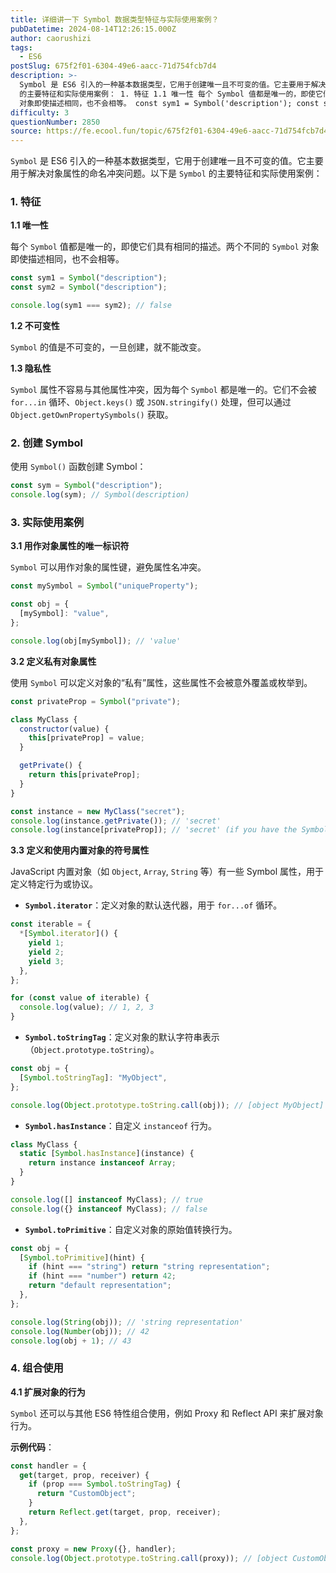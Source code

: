 ```yaml
---
title: 详细讲一下 Symbol 数据类型特征与实际使用案例？
pubDatetime: 2024-08-14T12:26:15.000Z
author: caorushizi
tags:
  - ES6
postSlug: 675f2f01-6304-49e6-aacc-71d754fcb7d4
description: >-
  Symbol 是 ES6 引入的一种基本数据类型，它用于创建唯一且不可变的值。它主要用于解决对象属性的命名冲突问题。以下是 Symbol
  的主要特征和实际使用案例： 1. 特征 1.1 唯一性 每个 Symbol 值都是唯一的，即使它们具有相同的描述。两个不同的 Symbol
  对象即使描述相同，也不会相等。 const sym1 = Symbol('description'); const sym
difficulty: 3
questionNumber: 2850
source: https://fe.ecool.fun/topic/675f2f01-6304-49e6-aacc-71d754fcb7d4
---
```


`Symbol` 是 ES6 引入的一种基本数据类型，它用于创建唯一且不可变的值。它主要用于解决对象属性的命名冲突问题。以下是 `Symbol` 的主要特征和实际使用案例：

### **1. 特征**

**1.1 唯一性**

每个 `Symbol` 值都是唯一的，即使它们具有相同的描述。两个不同的 `Symbol` 对象即使描述相同，也不会相等。

```javascript
const sym1 = Symbol("description");
const sym2 = Symbol("description");

console.log(sym1 === sym2); // false
```

**1.2 不可变性**

`Symbol` 的值是不可变的，一旦创建，就不能改变。

**1.3 隐私性**

`Symbol` 属性不容易与其他属性冲突，因为每个 `Symbol` 都是唯一的。它们不会被 `for...in` 循环、`Object.keys()` 或 `JSON.stringify()` 处理，但可以通过 `Object.getOwnPropertySymbols()` 获取。

### **2. 创建 Symbol**

使用 `Symbol()` 函数创建 Symbol：

```javascript
const sym = Symbol("description");
console.log(sym); // Symbol(description)
```

### **3. 实际使用案例**

**3.1 用作对象属性的唯一标识符**

`Symbol` 可以用作对象的属性键，避免属性名冲突。

```javascript
const mySymbol = Symbol("uniqueProperty");

const obj = {
  [mySymbol]: "value",
};

console.log(obj[mySymbol]); // 'value'
```

**3.2 定义私有对象属性**

使用 `Symbol` 可以定义对象的“私有”属性，这些属性不会被意外覆盖或枚举到。

```javascript
const privateProp = Symbol("private");

class MyClass {
  constructor(value) {
    this[privateProp] = value;
  }

  getPrivate() {
    return this[privateProp];
  }
}

const instance = new MyClass("secret");
console.log(instance.getPrivate()); // 'secret'
console.log(instance[privateProp]); // 'secret' (if you have the Symbol reference)
```

**3.3 定义和使用内置对象的符号属性**

JavaScript 内置对象（如 `Object`, `Array`, `String` 等）有一些 Symbol 属性，用于定义特定行为或协议。

- **`Symbol.iterator`**：定义对象的默认迭代器，用于 `for...of` 循环。

```javascript
const iterable = {
  *[Symbol.iterator]() {
    yield 1;
    yield 2;
    yield 3;
  },
};

for (const value of iterable) {
  console.log(value); // 1, 2, 3
}
```

- **`Symbol.toStringTag`**：定义对象的默认字符串表示（`Object.prototype.toString`）。

```javascript
const obj = {
  [Symbol.toStringTag]: "MyObject",
};

console.log(Object.prototype.toString.call(obj)); // [object MyObject]
```

- **`Symbol.hasInstance`**：自定义 `instanceof` 行为。

```javascript
class MyClass {
  static [Symbol.hasInstance](instance) {
    return instance instanceof Array;
  }
}

console.log([] instanceof MyClass); // true
console.log({} instanceof MyClass); // false
```

- **`Symbol.toPrimitive`**：自定义对象的原始值转换行为。

```javascript
const obj = {
  [Symbol.toPrimitive](hint) {
    if (hint === "string") return "string representation";
    if (hint === "number") return 42;
    return "default representation";
  },
};

console.log(String(obj)); // 'string representation'
console.log(Number(obj)); // 42
console.log(obj + 1); // 43
```

### **4. 组合使用**

**4.1 扩展对象的行为**

`Symbol` 还可以与其他 ES6 特性组合使用，例如 Proxy 和 Reflect API 来扩展对象行为。

**示例代码**：

```javascript
const handler = {
  get(target, prop, receiver) {
    if (prop === Symbol.toStringTag) {
      return "CustomObject";
    }
    return Reflect.get(target, prop, receiver);
  },
};

const proxy = new Proxy({}, handler);
console.log(Object.prototype.toString.call(proxy)); // [object CustomObject]
```
